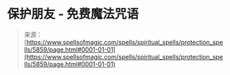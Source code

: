 <!--yml

category: 未分类

date: 2024-06-12 18:40:11

-->

# 保护朋友 - 免费魔法咒语

> 来源：[https://www.spellsofmagic.com/spells/spiritual_spells/protection_spells/5859/page.html#0001-01-01](https://www.spellsofmagic.com/spells/spiritual_spells/protection_spells/5859/page.html#0001-01-01)
